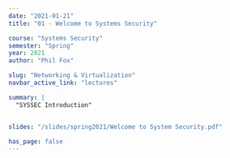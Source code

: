 ```yaml
---
date: "2021-01-21"
title: "01 - Welcome to Systems Security"

course: "Systems Security"
semester: "Spring"
year: 2021
author: "Phil Fox"

slug: "Networking & Virtualization"
navbar_active_link: "lectures"

summary: |
  "SYSSEC Introduction"


slides: "/slides/spring2021/Welcome to System Security.pdf"

has_page: false
---
```

